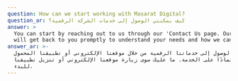 ```yaml
---
question: How can we start working with Masarat Digital?
question_ar: كيف يمكنني الوصول إلى خدمات الشركة الرقمية؟
answer: >
  You can start by reaching out to us through our 'Contact Us page. Our team
  will get back to you promptly to understand your needs and how we can help.
answer_ar: >-
  يمكن الوصول إلى خدماتنا الرقمية من خلال موقعنا الإلكتروني أو تطبيقنا المحمول،
  اعتمادًا على الخدمة. ما عليك سوى زيارة موقعنا الإلكتروني أو تنزيل تطبيقنا
  للبدء.
---
```


